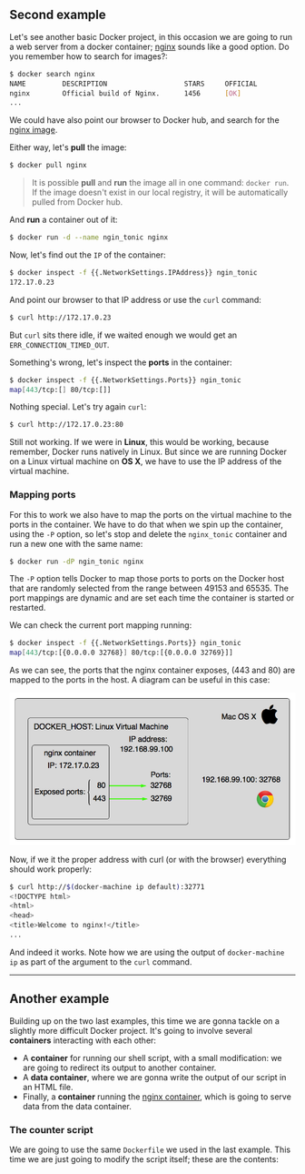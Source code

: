 ## Second example
Let's see another basic Docker project, in this occasion we are going to run a web server from a docker container; [nginx][1] sounds like a good option. Do you remember how to search for images?:

```sh
$ docker search nginx
NAME         DESCRIPTION                   STARS     OFFICIAL
nginx        Official build of Nginx.      1456      [OK]
...
```
We could have also point our browser to Docker hub, and search for the [nginx image][2].

Either way, let's **pull** the image:

```sh
$ docker pull nginx
```

> It is possible **pull** and **run** the image all in one command: `docker run`. If the image doesn't exist in our local registry, it will be automatically pulled from Docker hub.

And **run** a container out of it:
```sh
$ docker run -d --name ngin_tonic nginx
```

Now, let's find out the `IP` of the container:
```sh
$ docker inspect -f {{.NetworkSettings.IPAddress}} ngin_tonic
172.17.0.23
```

And point our browser to that IP address or use the `curl` command:
```sh
$ curl http://172.17.0.23
```

But `curl` sits there idle, if we waited enough we would get an `ERR_CONNECTION_TIMED_OUT`.

Something's wrong, let's inspect the **ports** in the container:
```sh
$ docker inspect -f {{.NetworkSettings.Ports}} ngin_tonic
map[443/tcp:[] 80/tcp:[]]
```

Nothing special. Let's try again `curl`:
```sh
$ curl http://172.17.0.23:80
```

Still not working. If we were in **Linux**, this would be working, because remember, Docker runs natively in Linux. But since we are running Docker on a Linux virtual machine on **OS X**, we have to use the IP address of the virtual machine.

### Mapping ports
For this to work we also have to map the ports on the virtual machine to the ports in the container. We have to do that when we spin up the container, using the `-P` option, so let's stop and delete the `nginx_tonic` container and run a new one with the same name:
```sh
$ docker run -dP ngin_tonic nginx
```

The `-P` option tells Docker to map those ports to ports on the Docker host that are randomly selected from the range between 49153 and 65535. The port mappings are dynamic and are set each time the container is started or restarted.

We can check the current port mapping running:
```sh
$ docker inspect -f {{.NetworkSettings.Ports}} ngin_tonic
map[443/tcp:[{0.0.0.0 32768}] 80/tcp:[{0.0.0.0 32769}]]
```

As we can see, the ports that the nginx container exposes, (443 and 80) are mapped to the ports in the host. A diagram can be useful in this case:

![port mappings][img1]

Now, if we it the proper address with curl (or with the browser) everything should work properly:
```sh
$ curl http://$(docker-machine ip default):32771
<!DOCTYPE html>
<html>
<head>
<title>Welcome to nginx!</title>
...
```

And indeed it works. Note how we are using the output of `docker-machine ip` as part of the argument to the `curl` command.

---

## Another example
Building up on the two last examples, this time we are gonna tackle on a slightly more difficult Docker project. It's going to involve several **containers** interacting with each other:

* A **container** for running our shell script, with a small modification: we are going to redirect its output to another container.
* A **data container**, where we are gonna write the output of our script in an HTML file.
* Finally, a **container** running the [nginx container][1], which is going to serve data from the data container.

### The counter script
We are going to use the same `Dockerfile` we used in the last example. This time we are just going to modify the script itself; these are the contents:




[1]: http://nginx.org/
[2]: https://hub.docker.com/_/nginx/
[img1]: port_mappings.png
